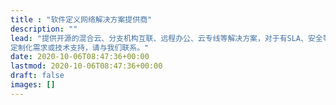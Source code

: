 ```yaml
---
title : "软件定义网络解决方案提供商"
description: ""
lead: "提供开源的混合云、分支机构互联、远程办公、云专线等解决方案，对于有SLA、安全等需求的用户，有自研的商业化产品可供选择。<br><br>
定制化需求或技术支持，请与我们联系。"
date: 2020-10-06T08:47:36+00:00
lastmod: 2020-10-06T08:47:36+00:00
draft: false
images: []
---
```

